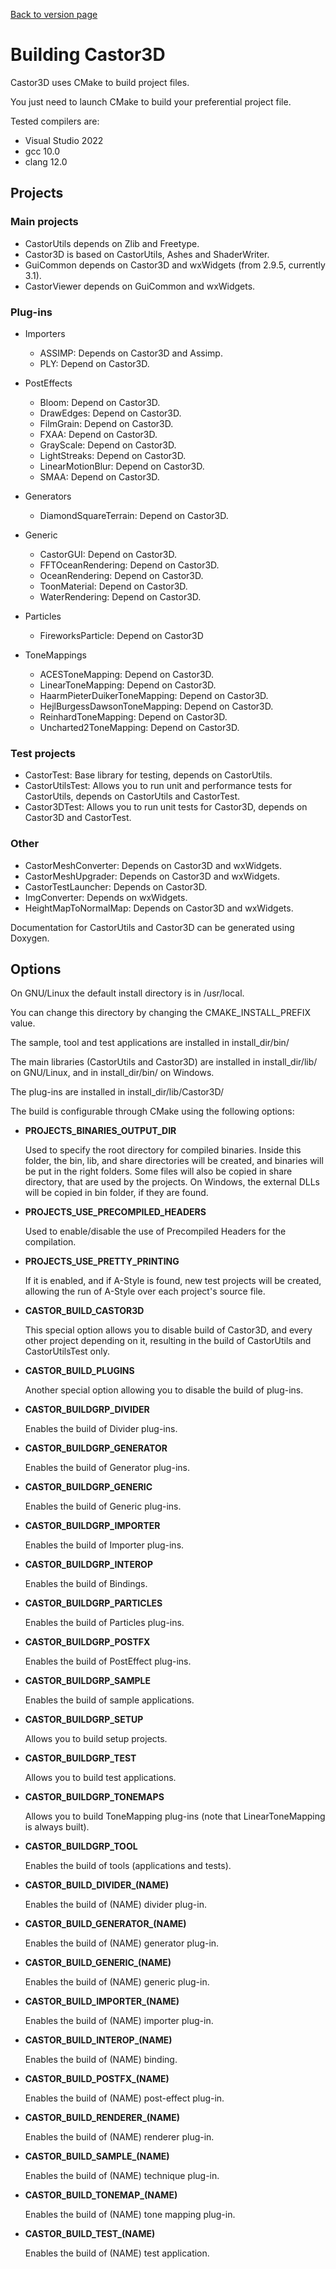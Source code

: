 [Back to version page](https://dragonjoker.github.io/Castor3D/v0.13.0)

# Building Castor3D

Castor3D uses CMake to build project files.

You just need to launch CMake to build your preferential project file.
  
Tested compilers are:
- Visual Studio 2022
- gcc 10.0
- clang 12.0

## Projects

### Main projects

- CastorUtils depends on Zlib and Freetype.
- Castor3D is based on CastorUtils, Ashes and ShaderWriter.
- GuiCommon depends on Castor3D and wxWidgets (from 2.9.5, currently 3.1).
- CastorViewer depends on GuiCommon and wxWidgets.

### Plug-ins

- Importers
  - ASSIMP: Depends on Castor3D and Assimp.
  - PLY: Depend on Castor3D.

- PostEffects
  - Bloom: Depend on Castor3D.
  - DrawEdges: Depend on Castor3D.
  - FilmGrain: Depend on Castor3D.
  - FXAA: Depend on Castor3D.
  - GrayScale: Depend on Castor3D.
  - LightStreaks: Depend on Castor3D.
  - LinearMotionBlur: Depend on Castor3D.
  - SMAA: Depend on Castor3D.

- Generators
  - DiamondSquareTerrain: Depend on Castor3D.

- Generic
  - CastorGUI: Depend on Castor3D.
  - FFTOceanRendering: Depend on Castor3D.
  - OceanRendering: Depend on Castor3D.
  - ToonMaterial: Depend on Castor3D.
  - WaterRendering: Depend on Castor3D.

- Particles
  - FireworksParticle: Depend on Castor3D

- ToneMappings
  - ACESToneMapping: Depend on Castor3D.
  - LinearToneMapping: Depend on Castor3D.
  - HaarmPieterDuikerToneMapping: Depend on Castor3D.
  - HejlBurgessDawsonToneMapping: Depend on Castor3D.
  - ReinhardToneMapping: Depend on Castor3D.
  - Uncharted2ToneMapping: Depend on Castor3D.

### Test projects

- CastorTest: Base library for testing, depends on CastorUtils.
- CastorUtilsTest: Allows you to run unit and performance tests for CastorUtils, depends on CastorUtils and CastorTest.
- Castor3DTest: Allows you to run unit tests for Castor3D, depends on Castor3D and CastorTest.

### Other

- CastorMeshConverter: Depends on Castor3D and wxWidgets.
- CastorMeshUpgrader: Depends on Castor3D and wxWidgets.
- CastorTestLauncher: Depends on Castor3D.
- ImgConverter: Depends on wxWidgets.
- HeightMapToNormalMap: Depends on Castor3D and wxWidgets.

Documentation for CastorUtils and Castor3D can be generated using Doxygen.

## Options

On GNU/Linux the default install directory is in /usr/local.

You can change this directory by changing the CMAKE_INSTALL_PREFIX value.

The sample, tool and test applications are installed in install_dir/bin/

The main libraries (CastorUtils and Castor3D) are installed in install_dir/lib/ on GNU/Linux, and in install_dir/bin/ on Windows.

The plug-ins are installed in install_dir/lib/Castor3D/

The build is configurable through CMake using the following options:
- **PROJECTS_BINARIES_OUTPUT_DIR**

    Used to specify the root directory for compiled binaries.
    Inside this folder, the bin, lib, and share directories will be created,
    and binaries will be put in the right folders.
    Some files will also be copied in share directory, that are used by the
    projects.
    On Windows, the external DLLs will be copied in bin folder, if they are
    found.

- **PROJECTS_USE_PRECOMPILED_HEADERS**

    Used to enable/disable the use of Precompiled Headers for the compilation.

- **PROJECTS_USE_PRETTY_PRINTING**

    If it is enabled, and if A-Style is found, new test projects will be
    created, allowing the run of A-Style over each project's source file.

- **CASTOR_BUILD_CASTOR3D**

    This special option allows you to disable build of Castor3D, and every
    other project depending on it, resulting in the build of CastorUtils and
    CastorUtilsTest only.

- **CASTOR_BUILD_PLUGINS**

    Another special option allowing you to disable the build of plug-ins.

- **CASTOR_BUILDGRP_DIVIDER**

    Enables the build of Divider plug-ins.

- **CASTOR_BUILDGRP_GENERATOR**

    Enables the build of Generator plug-ins.

- **CASTOR_BUILDGRP_GENERIC**

    Enables the build of Generic plug-ins.

- **CASTOR_BUILDGRP_IMPORTER**

    Enables the build of Importer plug-ins.

- **CASTOR_BUILDGRP_INTEROP**

    Enables the build of Bindings.

- **CASTOR_BUILDGRP_PARTICLES**

    Enables the build of Particles plug-ins.

- **CASTOR_BUILDGRP_POSTFX**

    Enables the build of PostEffect plug-ins.

- **CASTOR_BUILDGRP_SAMPLE**

    Enables the build of sample applications.

- **CASTOR_BUILDGRP_SETUP**

    Allows you to build setup projects.

- **CASTOR_BUILDGRP_TEST**

    Allows you to build test applications.

- **CASTOR_BUILDGRP_TONEMAPS**

    Allows you to build ToneMapping plug-ins (note that LinearToneMapping is always built).

- **CASTOR_BUILDGRP_TOOL**

    Enables the build of tools (applications and tests).

- **CASTOR_BUILD_DIVIDER_(NAME)**

    Enables the build of (NAME) divider plug-in.

- **CASTOR_BUILD_GENERATOR_(NAME)**

    Enables the build of (NAME) generator plug-in.

- **CASTOR_BUILD_GENERIC_(NAME)**

    Enables the build of (NAME) generic plug-in.

- **CASTOR_BUILD_IMPORTER_(NAME)**

    Enables the build of (NAME) importer plug-in.

- **CASTOR_BUILD_INTEROP_(NAME)**

    Enables the build of (NAME) binding.

- **CASTOR_BUILD_POSTFX_(NAME)**

    Enables the build of (NAME) post-effect plug-in.

- **CASTOR_BUILD_RENDERER_(NAME)**

    Enables the build of (NAME) renderer plug-in.

- **CASTOR_BUILD_SAMPLE_(NAME)**

    Enables the build of (NAME) technique plug-in.

- **CASTOR_BUILD_TONEMAP_(NAME)**

    Enables the build of (NAME) tone mapping plug-in.

- **CASTOR_BUILD_TEST_(NAME)**

    Enables the build of (NAME) test application.